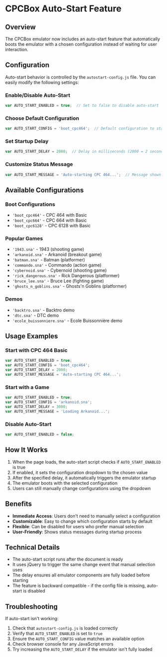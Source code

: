 # CPCBox Auto-Start Feature

## Overview

The CPCBox emulator now includes an auto-start feature that automatically boots the emulator with a chosen configuration instead of waiting for user interaction.

## Configuration

Auto-start behavior is controlled by the `autostart-config.js` file. You can easily modify the following settings:

### Enable/Disable Auto-Start
```javascript
var AUTO_START_ENABLED = true;  // Set to false to disable auto-start
```

### Choose Default Configuration
```javascript
var AUTO_START_CONFIG = 'boot_cpc464';  // Default configuration to start with
```

### Set Startup Delay
```javascript
var AUTO_START_DELAY = 2000;  // Delay in milliseconds (2000 = 2 seconds)
```

### Customize Status Message
```javascript
var AUTO_START_MESSAGE = 'Auto-starting CPC 464...';  // Message shown during startup
```

## Available Configurations

### Boot Configurations
- `'boot_cpc464'` - CPC 464 with Basic
- `'boot_cpc664'` - CPC 664 with Basic  
- `'boot_cpc6128'` - CPC 6128 with Basic

### Popular Games
- `'1943.sna'` - 1943 (shooting game)
- `'arkanoid.sna'` - Arkanoid (breakout game)
- `'batman.sna'` - Batman (platformer)
- `'commando.sna'` - Commando (action game)
- `'cybernoid.sna'` - Cybernoid (shooting game)
- `'rick_dangerous.sna'` - Rick Dangerous (platformer)
- `'bruce_lee.sna'` - Bruce Lee (fighting game)
- `'ghosts_n_goblins.sna'` - Ghosts'n Goblins (platformer)

### Demos
- `'backtro.sna'` - Backtro demo
- `'dtc.sna'` - DTC demo
- `'ecole_buissonniere.sna'` - Ecole Buissonnière demo

## Usage Examples

### Start with CPC 464 Basic
```javascript
var AUTO_START_ENABLED = true;
var AUTO_START_CONFIG = 'boot_cpc464';
var AUTO_START_DELAY = 2000;
var AUTO_START_MESSAGE = 'Auto-starting CPC 464...';
```

### Start with a Game
```javascript
var AUTO_START_ENABLED = true;
var AUTO_START_CONFIG = 'arkanoid.sna';
var AUTO_START_DELAY = 3000;
var AUTO_START_MESSAGE = 'Loading Arkanoid...';
```

### Disable Auto-Start
```javascript
var AUTO_START_ENABLED = false;
```

## How It Works

1. When the page loads, the auto-start script checks if `AUTO_START_ENABLED` is true
2. If enabled, it sets the configuration dropdown to the chosen value
3. After the specified delay, it automatically triggers the emulator startup
4. The emulator boots with the selected configuration
5. Users can still manually change configurations using the dropdown

## Benefits

- **Immediate Access**: Users don't need to manually select a configuration
- **Customizable**: Easy to change which configuration starts by default
- **Flexible**: Can be disabled for users who prefer manual selection
- **User-Friendly**: Shows status messages during startup process

## Technical Details

- The auto-start script runs after the document is ready
- It uses jQuery to trigger the same change event that manual selection uses
- The delay ensures all emulator components are fully loaded before starting
- The feature is backward compatible - if the config file is missing, auto-start is disabled

## Troubleshooting

If auto-start isn't working:

1. Check that `autostart-config.js` is loaded correctly
2. Verify that `AUTO_START_ENABLED` is set to `true`
3. Ensure the `AUTO_START_CONFIG` value matches an available option
4. Check browser console for any JavaScript errors
5. Try increasing the `AUTO_START_DELAY` if the emulator isn't fully loaded
